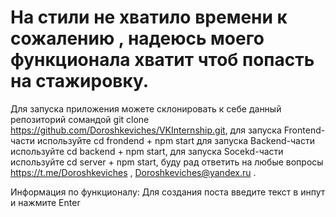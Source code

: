 # На стили не хватило времени к сожалению , надеюсь моего функционала хватит чтоб попасть на стажировку.
Для запуска приложения можете склонировать к себе данный репозиторий сомандой git clone https://github.com/Doroshkeviches/VKInternship.git,
для запуска Frontend-части используйте cd frondend + npm start
для запуска Backend-части используйте cd backend + npm start,
для запуска Socekd-части используйте cd server + npm start,
буду рад ответить на любые вопросы https://t.me/Doroshkeviches , Doroshkeviches@yandex.ru .

Информация по функционалу:
Для создания поста введите текст в инпут и нажмите Enter 
